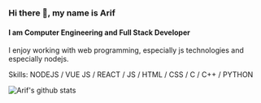 
### Hi there 👋, my name is Arif
#### I am Computer Engineering and Full Stack Developer
I enjoy working with web programming, especially js technologies and especially nodejs.

Skills: NODEJS / VUE JS / REACT / JS / HTML / CSS / C / C++ / PYTHON

![Arif's github stats](https://github-readme-stats.vercel.app/api?username=arifpehlivan )





